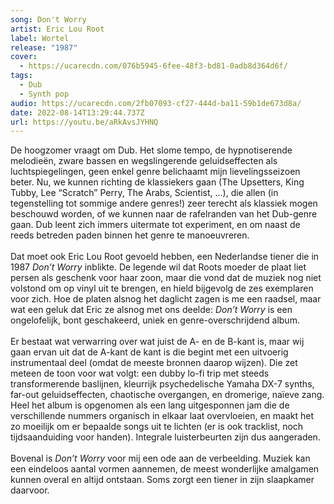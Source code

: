 ```yaml
---
song: Don't Worry
artist: Eric Lou Root
label: Wortel
release: "1987"
cover:
  - https://ucarecdn.com/076b5945-6fee-48f3-bd81-0adb8d364d6f/
tags:
  - Dub
  - Synth pop
audio: https://ucarecdn.com/2fb07093-cf27-444d-ba11-59b1de673d8a/
date: 2022-08-14T13:29:44.737Z
url: https://youtu.be/aRkAvsJYHNQ
---
```

De hoogzomer vraagt om Dub. Het slome tempo, de hypnotiserende melodieën, zware bassen en wegslingerende geluidseffecten als luchtspiegelingen, geen enkel genre belichaamt mijn lievelingsseizoen beter. Nu, we kunnen richting de klassiekers gaan (The Upsetters, King Tubby, Lee “Scratch” Perry, The Arabs, Scientist, …), die allen (in tegenstelling tot sommige andere genres!) zeer terecht als klassiek mogen beschouwd worden, of we kunnen naar de rafelranden van het Dub-genre gaan. Dub leent zich immers uitermate tot experiment, en om naast de reeds betreden paden binnen het genre te manoeuvreren.\
\
Dat moet ook Eric Lou Root gevoeld hebben, een Nederlandse tiener die in 1987 *Don’t Worry* inblikte. De legende wil dat Roots moeder de plaat liet persen als geschenk voor haar zoon, maar die vond dat de muziek nog niet volstond om op vinyl uit te brengen, en hield bijgevolg de zes exemplaren voor zich. Hoe de platen alsnog het daglicht zagen is me een raadsel, maar wat een geluk dat Eric ze alsnog met ons deelde: *Don’t Worry* is een ongelofelijk, bont geschakeerd, uniek en genre-overschrijdend album.\
\
Er bestaat wat verwarring over wat juist de A- en de B-kant is, maar wij gaan ervan uit dat de A-kant de kant is die begint met een uitvoerig instrumentaal deel (omdat de meeste bronnen daarop wijzen). Die zet meteen de toon voor wat volgt: een dubby lo-fi trip met steeds transformerende baslijnen, kleurrijk psychedelische Yamaha DX-7 synths, far-out geluidseffecten, chaotische overgangen, en dromerige, naïeve zang. Heel het album is opgenomen als een lang uitgesponnen jam die de verschillende nummers organisch in elkaar laat overvloeien, en maakt het zo moeilijk om er bepaalde songs uit te lichten (er is ook tracklist, noch tijdsaanduiding voor handen). Integrale luisterbeurten zijn dus aangeraden.\
\
Bovenal is *Don’t Worry* voor mij een ode aan de verbeelding. Muziek kan een eindeloos aantal vormen aannemen, de meest wonderlijke amalgamen kunnen overal en altijd ontstaan. Soms zorgt een tiener in zijn slaapkamer daarvoor.